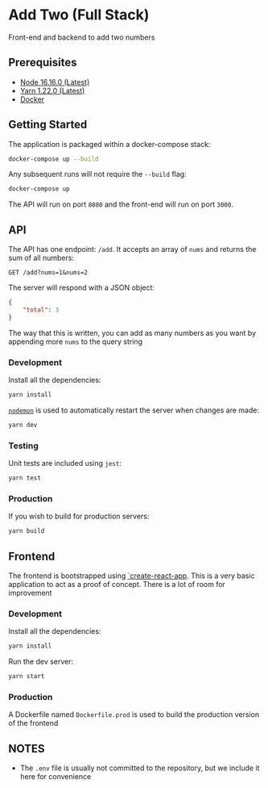 # Add Two (Full Stack)

Front-end and backend to add two numbers

## Prerequisites

-   [Node 16.16.0 (Latest)](https://nodejs.org/en/)
-   [Yarn 1.22.0 (Latest)](https://yarnpkg.com/)
-   [Docker](https://www.docker.com/)

## Getting Started

The application is packaged within a docker-compose stack:

```bash
docker-compose up --build
```

Any subsequent runs will not require the `--build` flag:

```bash
docker-compose up
```

The API will run on port `8080` and the front-end will run on port `3000`.

## API

The API has one endpoint: `/add`.
It accepts an array of `nums` and returns the sum of all numbers:

```
GET /add?nums=1&nums=2
```

The server will respond with a JSON object:

```json
{
    "total": 3
}
```

The way that this is written, you can add as many numbers as you want by appending more `nums` to the query string

### Development

Install all the dependencies:

```bash
yarn install
```

[`nodemon`](https://www.npmjs.com/package/nodemon) is used to automatically restart the server when changes are made:

```bash
yarn dev
```

### Testing

Unit tests are included using `jest`:

```bash
yarn test
```

### Production

If you wish to build for production servers:

```bash
yarn build
```

## Frontend

The frontend is bootstrapped using [`create-react-app](https://create-react-app.dev/).
This is a very basic application to act as a proof of concept.
There is a lot of room for improvement

### Development

Install all the dependencies:

```bash
yarn install
```

Run the dev server:

```bash
yarn start
```

### Production

A Dockerfile named `Dockerfile.prod` is used to build the production version of the frontend

## NOTES

-   The `.env` file is usually not committed to the repository, but we include it here for convenience
